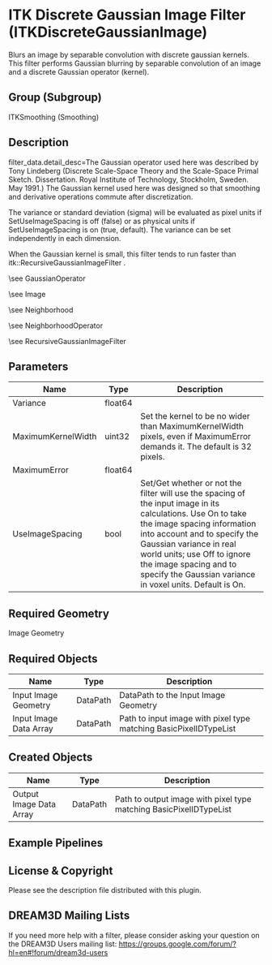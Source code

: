 # ITK Discrete Gaussian Image Filter (ITKDiscreteGaussianImage)

Blurs an image by separable convolution with discrete gaussian kernels. This filter performs Gaussian blurring by separable convolution of an image and a discrete Gaussian operator (kernel).

## Group (Subgroup)

ITKSmoothing (Smoothing)

## Description

filter_data.detail_desc=The Gaussian operator used here was described by Tony Lindeberg (Discrete Scale-Space Theory and the Scale-Space Primal Sketch. Dissertation. Royal Institute of Technology, Stockholm, Sweden. May 1991.) The Gaussian kernel used here was designed so that smoothing and derivative operations commute after discretization.

The variance or standard deviation (sigma) will be evaluated as pixel units if SetUseImageSpacing is off (false) or as physical units if SetUseImageSpacing is on (true, default). The variance can be set independently in each dimension.

When the Gaussian kernel is small, this filter tends to run faster than itk::RecursiveGaussianImageFilter .

\see GaussianOperator 


\see Image 


\see Neighborhood 


\see NeighborhoodOperator 


\see RecursiveGaussianImageFilter

## Parameters

| Name | Type | Description |
|------|------|-------------|
| Variance | float64 |  |
| MaximumKernelWidth | uint32 | Set the kernel to be no wider than MaximumKernelWidth pixels, even if MaximumError demands it. The default is 32 pixels. |
| MaximumError | float64 |  |
| UseImageSpacing | bool | Set/Get whether or not the filter will use the spacing of the input image in its calculations. Use On to take the image spacing information into account and to specify the Gaussian variance in real world units; use Off to ignore the image spacing and to specify the Gaussian variance in voxel units. Default is On. |

## Required Geometry

Image Geometry

## Required Objects

| Name |Type | Description |
|-----|------|-------------|
| Input Image Geometry | DataPath | DataPath to the Input Image Geometry |
| Input Image Data Array | DataPath | Path to input image with pixel type matching BasicPixelIDTypeList |

## Created Objects

| Name |Type | Description |
|-----|------|-------------|
| Output Image Data Array | DataPath | Path to output image with pixel type matching BasicPixelIDTypeList |

## Example Pipelines


## License & Copyright

Please see the description file distributed with this plugin.


## DREAM3D Mailing Lists

If you need more help with a filter, please consider asking your question on the DREAM3D Users mailing list:
https://groups.google.com/forum/?hl=en#!forum/dream3d-users


